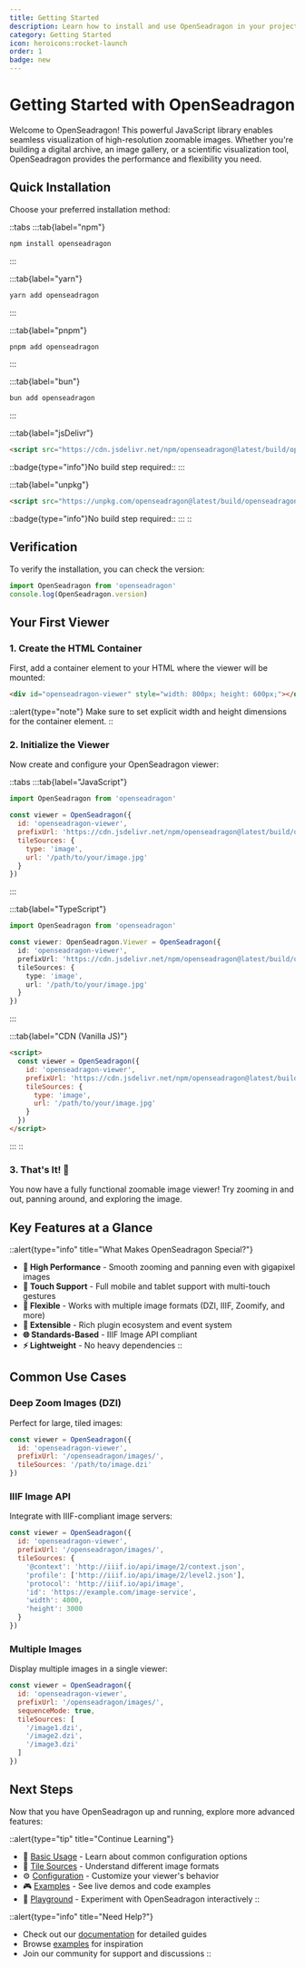 ```yaml
---
title: Getting Started
description: Learn how to install and use OpenSeadragon in your project
category: Getting Started
icon: heroicons:rocket-launch
order: 1
badge: new
---
```


# Getting Started with OpenSeadragon

Welcome to OpenSeadragon! This powerful JavaScript library enables seamless visualization of high-resolution zoomable images. Whether you're building a digital archive, an image gallery, or a scientific visualization tool, OpenSeadragon provides the performance and flexibility you need.

## Quick Installation

Choose your preferred installation method:

::tabs
:::tab{label="npm"}
```bash
npm install openseadragon
```
:::

:::tab{label="yarn"}
```bash
yarn add openseadragon
```
:::

:::tab{label="pnpm"}
```bash
pnpm add openseadragon
```
:::

:::tab{label="bun"}
```bash
bun add openseadragon
```
:::

:::tab{label="jsDelivr"}
```html
<script src="https://cdn.jsdelivr.net/npm/openseadragon@latest/build/openseadragon/openseadragon.min.js"></script>
```
::badge{type="info"}No build step required::
:::

:::tab{label="unpkg"}
```html
<script src="https://unpkg.com/openseadragon@latest/build/openseadragon/openseadragon.min.js"></script>
```
::badge{type="info"}No build step required::
:::
::

## Verification

To verify the installation, you can check the version:

```javascript
import OpenSeadragon from 'openseadragon'
console.log(OpenSeadragon.version)
```

## Your First Viewer

### 1. Create the HTML Container

First, add a container element to your HTML where the viewer will be mounted:

```html
<div id="openseadragon-viewer" style="width: 800px; height: 600px;"></div>
```

::alert{type="note"}
Make sure to set explicit width and height dimensions for the container element.
::

### 2. Initialize the Viewer

Now create and configure your OpenSeadragon viewer:

::tabs
:::tab{label="JavaScript"}
```javascript
import OpenSeadragon from 'openseadragon'

const viewer = OpenSeadragon({
  id: 'openseadragon-viewer',
  prefixUrl: 'https://cdn.jsdelivr.net/npm/openseadragon@latest/build/openseadragon/images/',
  tileSources: {
    type: 'image',
    url: '/path/to/your/image.jpg'
  }
})
```
:::

:::tab{label="TypeScript"}
```typescript
import OpenSeadragon from 'openseadragon'

const viewer: OpenSeadragon.Viewer = OpenSeadragon({
  id: 'openseadragon-viewer',
  prefixUrl: 'https://cdn.jsdelivr.net/npm/openseadragon@latest/build/openseadragon/images/',
  tileSources: {
    type: 'image',
    url: '/path/to/your/image.jpg'
  }
})
```
:::

:::tab{label="CDN (Vanilla JS)"}
```html
<script>
  const viewer = OpenSeadragon({
    id: 'openseadragon-viewer',
    prefixUrl: 'https://cdn.jsdelivr.net/npm/openseadragon@latest/build/openseadragon/images/',
    tileSources: {
      type: 'image',
      url: '/path/to/your/image.jpg'
    }
  })
</script>
```
:::
::

### 3. That's It! 🎉

You now have a fully functional zoomable image viewer! Try zooming in and out, panning around, and exploring the image.

## Key Features at a Glance

::alert{type="info" title="What Makes OpenSeadragon Special?"}
- **🚀 High Performance** - Smooth zooming and panning even with gigapixel images
- **📱 Touch Support** - Full mobile and tablet support with multi-touch gestures
- **🎨 Flexible** - Works with multiple image formats (DZI, IIIF, Zoomify, and more)
- **🔧 Extensible** - Rich plugin ecosystem and event system
- **🌐 Standards-Based** - IIIF Image API compliant
- **⚡ Lightweight** - No heavy dependencies
::

## Common Use Cases

### Deep Zoom Images (DZI)

Perfect for large, tiled images:

```javascript
const viewer = OpenSeadragon({
  id: 'openseadragon-viewer',
  prefixUrl: '/openseadragon/images/',
  tileSources: '/path/to/image.dzi'
})
```

### IIIF Image API

Integrate with IIIF-compliant image servers:

```javascript
const viewer = OpenSeadragon({
  id: 'openseadragon-viewer',
  prefixUrl: '/openseadragon/images/',
  tileSources: {
    '@context': 'http://iiif.io/api/image/2/context.json',
    'profile': ['http://iiif.io/api/image/2/level2.json'],
    'protocol': 'http://iiif.io/api/image',
    'id': 'https://example.com/image-service',
    'width': 4000,
    'height': 3000
  }
})
```

### Multiple Images

Display multiple images in a single viewer:

```javascript
const viewer = OpenSeadragon({
  id: 'openseadragon-viewer',
  prefixUrl: '/openseadragon/images/',
  sequenceMode: true,
  tileSources: [
    '/image1.dzi',
    '/image2.dzi',
    '/image3.dzi'
  ]
})
```

## Next Steps

Now that you have OpenSeadragon up and running, explore more advanced features:

::alert{type="tip" title="Continue Learning"}
- 📖 [Basic Usage](/docs/basic-usage) - Learn about common configuration options
- 🎨 [Tile Sources](/docs/tile-sources) - Understand different image formats
- ⚙️ [Configuration](/docs/configuration) - Customize your viewer's behavior
- 🎮 [Examples](/examples) - See live demos and code examples
- 🎪 [Playground](/playground) - Experiment with OpenSeadragon interactively
::

::alert{type="info" title="Need Help?"}
- Check out our [documentation](/docs) for detailed guides
- Browse [examples](/examples) for inspiration
- Join our community for support and discussions
::
